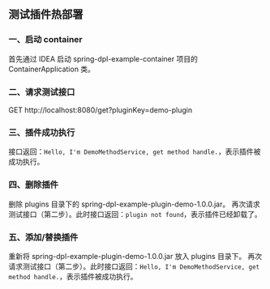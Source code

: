 ## 测试插件热部署

### 一、启动 container
首先通过 IDEA 启动 spring-dpl-example-container 项目的 ContainerApplication 类。

### 二、请求测试接口
GET http://localhost:8080/get?pluginKey=demo-plugin

### 三、插件成功执行
接口返回：`Hello, I'm DemoMethodService, get method handle.`，表示插件被成功执行。

### 四、删除插件
删除 plugins 目录下的 spring-dpl-example-plugin-demo-1.0.0.jar。
再次请求测试接口（第二步）。此时接口返回：`plugin not found`，表示插件已经卸载了。

### 五、添加/替换插件
重新将 spring-dpl-example-plugin-demo-1.0.0.jar 放入 plugins 目录下。
再次请求测试接口（第二步）。此时接口返回：`Hello, I'm DemoMethodService, get method handle.`，表示插件被成功执行。